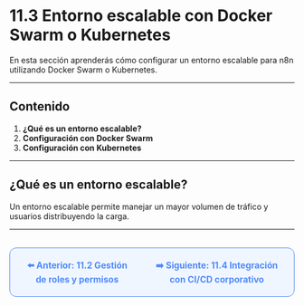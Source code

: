 # 11.3 Entorno escalable con Docker Swarm o Kubernetes

En esta sección aprenderás cómo configurar un entorno escalable para n8n utilizando Docker Swarm o Kubernetes.

---

## Contenido

1. **¿Qué es un entorno escalable?**
2. **Configuración con Docker Swarm**
3. **Configuración con Kubernetes**

---

## ¿Qué es un entorno escalable?
Un entorno escalable permite manejar un mayor volumen de tráfico y usuarios distribuyendo la carga.

---

<div align="center" style="border: 1px solid #4F8AFA; border-radius: 12px; padding: 20px; background: #f0f6ff; margin-top: 32px; display: flex; justify-content: center; gap: 32px;">
  <a href="11.2.%20Gestión%20de%20roles%20y%20permisos.md" style="text-decoration:none; font-weight: bold; color: #4F8AFA; font-size: 1.1em;">⬅️ Anterior: 11.2 Gestión de roles y permisos</a>
  <a href="11.4.%20Integración%20con%20CI%20CD%20corporativo.md" style="text-decoration:none; font-weight: bold; color: #4F8AFA; font-size: 1.1em;">➡️ Siguiente: 11.4 Integración con CI/CD corporativo</a>
</div>
